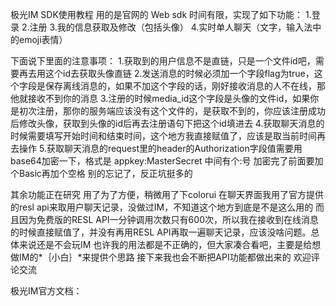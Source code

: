 极光IM SDK使用教程
用的是官网的 Web sdk
时间有限，实现了如下功能：
1.登录
2.注册
3.我的信息获取及修改（包括头像）
4.实时单人聊天（文字，输入法中的emoji表情）

下面说下里面的注意事项：
1.获取到的用户信息不是直链，只是一个文件id吧，需要再去用这个id去获取头像直链
2.发送消息的时候必须加一个字段flag为true，这个字段是保存离线消息的，如果不加这个字段的话，刚好接收消息的人不在线，那他就接收不到你的消息
3.注册的时候media_id这个字段是头像的文件id，如果你是初次注册，那你的服务端应该没有这个文件的，是获取不到的，你应该注册成功后修改头像，获取到头像的id后再去注册语句下把这个id填进去
4.获取聊天消息的时候需要填写开始时间和结束时间，这个地方我直接赋值了，应该是取当前时间再去操作
5.获取聊天消息的request里的header的Authorization字段值需要用base64加密一下，格式是  appkey:MasterSecret 中间有个:号 加密完了前面要加个Basic再加个空格
别的忘记了，反正坑挺多的

其余功能正在研究
用了为了方便，稍微用了下colorui
在聊天界面我用了官方提供的resl api来取用户聊天记录，没做过IM，不知道这个地方到底是不是这么用的
而且因为免费版的RESL API一分钟调用次数只有600次，所以我在接收到在线消息的时候直接赋值了，并没有再用RESL API再取一遍聊天记录，应该没啥问题。总体来说还是不会玩IM
也许我的用法都是不正确的，但大家凑合看吧，主要是给想做IM的*｛小白｝*来提供个思路
接下来我也会不断把API功能都做出来的
欢迎评论交流

极光IM官方文档：[](http://docs.jiguang.cn/jmessage/client/im_sdk_js_v2/#_86)